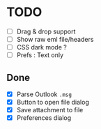# TODO

- [ ] Drag & drop support 
- [ ] Show raw eml file/headers 
- [ ] CSS dark mode ?
- [ ] Prefs : Text only

## Done

- [X] Parse Outlook `.msg`
- [X] Button to open file dialog 
- [X] Save attachment to file 
- [X] Preferences dialog
